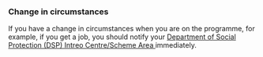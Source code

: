 ###  **Change in circumstances**

If you have a change in circumstances when you are on the programme, for
example, if you get a job, you should notify your [ Department of Social
Protection (DSP) Intreo Centre/Scheme Area
](https://www.gov.ie/en/publication/8ae08d-workplace-supports-contact-list/)
immediately.
